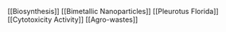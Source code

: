 [[Biosynthesis]]
[[Bimetallic Nanoparticles]]
[[Pleurotus Florida]]
[[Cytotoxicity Activity]]
[[Agro-wastes]]
